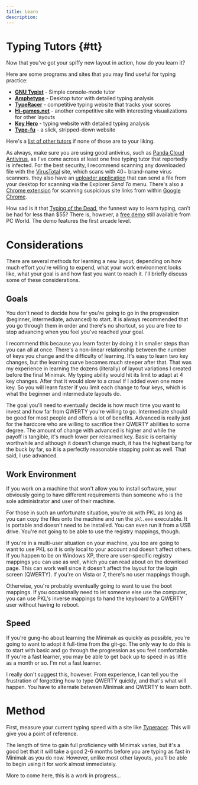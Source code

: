 ```yaml
---
title: Learn
description:
---
```


Typing Tutors {#tt}
=============

Now that you've got your spiffy new layout in action, how do you learn
it?

Here are some programs and sites that you may find useful for typing
practice:

- __[GNU Typist]__ - Simple console-mode tutor
- __[Amphetype]__ - Desktop tutor with detailed typing analysis
- __[TypeRacer]__ - competitive typing website that tracks your scores
- __[Hi-games.net]__ - another competitive site with interesting
  visualizations for other layouts
- __[Key Hero]__ - typing website with detailed typing analysis
- __[Type-fu]__ - a slick, stripped-down website

Here's a [list of other tutors] if none of those are to your liking.

As always, make sure you are using good antivirus, such as [Panda Cloud
Antivirus], as I've come across at least one free typing tutor that
reportedly is infected.  For the best security, I recommend scanning
any downloaded file with the [VirusTotal] site, which scans with 40+
brand-name virus scanners.  they also have an [uploader application]
that can send a file from your desktop for scanning via the Explorer
*Send To* menu.  There's also a [Chrome extension] for scanning
suspicious site links from within [Google Chrome].

How sad is it that [Typing of the Dead], the funnest way to learn
typing, can't be had for less than $55?  There is, however, a [free
demo] still available from PC World.  The demo features the first arcade
level.

Considerations
==============

There are several methods for learning a new layout, depending on how
much effort you're willing to expend, what your work environment looks
like, what your goal is and how fast you want to reach it.  I'll briefly
discuss some of these considerations.

Goals
-----

You don't need to decide how far you're going to go in the progression
(beginner, intermediate, advanced) to start.  It is always recommended
that you go through them in order and there's no shortcut, so you are
free to stop advancing when you feel you've reached your goal.

I recommend this because you learn faster by doing it in smaller steps
than you can all at once.  There's a non-linear relationship between the
number of keys you change and the difficulty of learning.  It's easy to
learn two key changes, but the learning curve becomes much steeper after
that.  That was my experience in learning the dozens (literally) of
layout variations I created before the final Minimak.  My typing ability
would hit its limit to adapt at 4 key changes.  After that it would slow
to a crawl if I added even one more key.  So you will learn faster if
you limit each change to four keys, which is what the beginner and
intermediate layouts do.

The goal you'll need to eventually decide is how much time you want to
invest and how far from QWERTY you're willing to go.  Intermediate
should be good for most people and offers a lot of benefits.  Advanced
is really just for the hardcore who are willing to sacrifice their
QWERTY abilities to some degree.  The amount of change with advanced is
higher and while the payoff is tangible, it's much lower per relearned
key.  Basic is certainly worthwhile and although it doesn't change much,
it has the highest bang for the buck by far, so it is a perfectly
reasonable stopping point as well.  That said, I use advanced.

Work Environment
----------------

If you work on a machine that won't allow you to install software, 
your obviously going to have different requirements than someone who is
the sole administrator and user of their machine.

For those in such an unfortunate situation, you're ok with PKL as long
as you can copy the files onto the machine and run the `pkl.exe`
executable.  It is portable and doesn't need to be installed.  You can
even run it from a USB drive.  You're not going to be able to use the
registry mappings, though.

If you're in a multi-user situation on your machine, you too are going
to want to use PKL so it is only local to your account and doesn't
affect others.  If you happen to be on Windows XP, there are
user-specific registry mappings you can use as well, which you can read
about on the download page.  This can work well since it doesn't affect
the layout for the login screen (QWERTY).  If you're on Vista or 7,
there's no user mappings though.

Otherwise, you're probably eventually going to want to use the boot
mappings.  If you occasionally need to let someone else use the
computer, you can use PKL's inverse mappings to hand the keyboard to a
QWERTY user without having to reboot.

Speed
-----

If you're gung-ho about learning the Minimak as quickly as possible,
you're going to want to adopt it full-time from the git-go.  The only
way to do this is to start with basic and go through the progression
as you feel comfortable.  If you're a fast learner, you may be able
to get back up to speed in as little as a month or so.  I'm not a
fast learner.

I really don't suggest this, however.  From experience, I can tell you
the frustration of forgetting how to type QWERTY quickly, and that's
what will happen.  You have to alternate between Minimak and QWERTY to
learn both.

Method
======

First, measure your current typing speed with a site like [Typeracer].
This will give you a point of reference.

The length of time to gain full proficiency with Minimak varies, but
it's a good bet that it will take a good 2-6 months before you are
typing as fast in Minimak as you do now.  However, unlike most other
layouts, you'll be able to begin using it for work almost immediately.

More to come here, this is a work in progress...

[GNU Typist]: http://www.gnu.org/software/gtypist/
[Amphetype]: http://code.google.com/p/amphetype/
[TypeRacer]: http://www.typeracer.com/
[Key Hero]: http://www.keyhero.com/
[Type-fu]: http://type-fu.com/
[Hi-games.net]: http://hi-games.net/typing-test/
[list of other tutors]: http://typingsoft.com/all_typing_tutors.htm
[Panda Cloud Antivirus]: http://www.cloudantivirus.com
[VirusTotal]: http://www.virustotal.com/
[uploader application]: http://www.virustotal.com/documentation/desktop-applications/
[Chrome extension]: http://chrome.google.com/webstore/detail/efbjojhplkelaegfbieplglfidafgoka
[Google Chrome]: http://www.google.com/intl/en/chrome/browser/
[Typing of the Dead]: http://www.amazon.com/The-Typing-Dead-Pc/dp/B00005RV5M
[free demo]: http://www.pcworld.com/downloads/file/fid,8276-order,1-page,1/description.html
